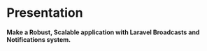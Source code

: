 # Presentation

**Make a Robust, Scalable application with Laravel Broadcasts and Notifications system.**
